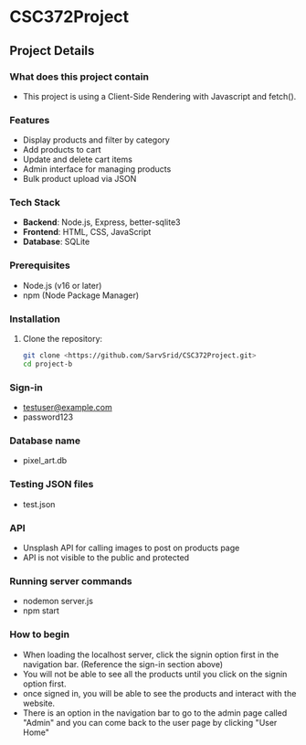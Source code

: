 # CSC372Project

## Project Details

### What does this project contain
* This project is using a Client-Side Rendering with Javascript and fetch(). 

### Features
- Display products and filter by category
- Add products to cart
- Update and delete cart items
- Admin interface for managing products
- Bulk product upload via JSON

### Tech Stack
- **Backend**: Node.js, Express, better-sqlite3
- **Frontend**: HTML, CSS, JavaScript
- **Database**: SQLite

### Prerequisites
- Node.js (v16 or later)
- npm (Node Package Manager)

### Installation
1. Clone the repository:
   ```bash
   git clone <https://github.com/SarvSrid/CSC372Project.git>
   cd project-b

### Sign-in
- testuser@example.com
- password123

### Database name
- pixel_art.db

### Testing JSON files
- test.json

### API 
- Unsplash API for calling images to post on products page
- API is not visible to the public and protected

### Running server commands
- nodemon server.js
- npm start

### How to begin
- When loading the localhost server, click the signin option first in the navigation bar. (Reference the sign-in section above)
- You will not be able to see all the products until you click on the signin option first.
- once signed in, you will be able to see the products and interact with the website.
- There is an option in the navigation bar to go to the admin page called "Admin" and
you can come back to the user page by clicking "User Home" 

